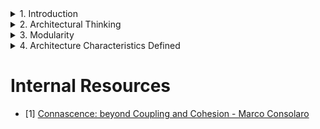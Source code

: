 

<details> <!-- Chapter 1 -->
<summary>1. Introduction</summary>

# Expectations of an Architect
- Architecture Decisions (Ex: use a reactive-based framework for frontend web development)
- Analyze the Architecture (Ex: Analyze and recommend solutions for improvement)
- Keep Current with Latest Trends
- Ensure Compliance with Decisions (EX: Presentation layer must not access DB)
- Diverse Exposure and Experience (EX: technical breadth > technical depth)
- Have Business Domain Knowledge
- Possess Interpersonal Skills
- Understand and Navigate Politics

# Intersection of Architecture and..
- Elastic Scale & PETS.COM' mascot
# Engineering Practices
- Estimation (How much time, How many resources, How much money?)
- fitness functons
# Operations/DevOps
- ESB-driven SOA
# Process
- Agile methodologies
# Data
- External storage

# Laws of Software Architecture
- 1. Trade-off
- 2. Why is more important than how
- To understand important trade-offs in architecture, developers must understand some basic concepts and terminology concerning components, moularity, coupling, and connascence


</details>  <!-- End of the Chapter-->

<details> <!-- Chapter 2 -->
<summary>2. Architectural Thinking</summary>

# Architecture Versus Design
- No virtual barrier between architect & development team

# Technical Breadth
- As an architect, breadth is more important than depth

# Analyzing Trade-Offs
## Bid & Auction Example (Topic vs. Queue)
### Topic:
- Easy Implementation
- less data security
- Only supports homogeneous contracts
- No monitoring of the # of messages in the topics
### Queue:
- Difficult Implementation
- More data security
- Its own contract specific to the data
- Each queue can be monitored individually

# Understanding Business Drivers
- Scalability
- Performance
- Availability

# Balancing Architecture and Hands-On Coding
- Production code
- proof-of-concepts
- - The architect should write the best production-quality code t hey can
- Bug fixes within an iteration
- Leveraging automation by creating simple command-line tools (Look for repetitive tasks)
- - EX: Automated source validator
- - EX: Automated checklists
- - EX: Repetitive manual code refactoring tasks
- Frequent Code Review

</details>   <!-- End of the Chapter-->

<details> <!-- Chapter 3 -->
<summary>3. Modularity</summary>

- Module for backward compatibility
# Measuring Modularity
## Cohesion
- Measure of how related the parts are to one another
- Cohesion is a less precise metric than coupling
- Ex: Customer Module (Customer Maintenance, Order Maintenance)
- The Chidamber and Kemerer Lack of Cohesion in Methods (LCOM) for measuring the structural cohesion of a module
- The LCOM metric is useful to architects who are analyzing code bases in order to move from one architectual style to another

## Coupling
- Afferent for measuring number of incoming connections to a code artifact
- Efferent for measuring number of outgoing connections to other code artifacts

## Abstractness, Instability, and Distance from the Main Sequence
## Abstractness
- The ratio of abstract artifacts (abstract classes, interfaces, etc) to concrete artifacts (implementation)
- Measures abstractness versus implementation
## Instability
- the ratio of efferent coupling to the sum of both efferent and afferent coupling
- Instability determines the volatility of a code base

## Distance from the Main Sequence
- A derived metric based on instability and abstractness
- measures the similarity or dissimilarity between two objects
- ability to provide a quantitative measure of how different or similar two objects are
- Ideal relationship between abstractness and instability

## Limitations of Metrics
- Cyclomatic Complexity to measure complexity in code bases but cannot distinguish from essential complexity or accidental complexity

## Connascence
- For more information go to [1]
### Static connascence
- Source-code-level coupling
### Dynamic connascence
- Analyses calls at runtime

## Connascence properties
### Strength
- Different types of connascence are more
- Architects should prefer static connascence to dynamic
### Locality
- Measures how proximal the modules are to each other in the code base
### Degree

## Unifying Coupling and Connascence Metrics
- An Architect should care about how modules are implemented as well as how modules are coupled


## From Modules to Components


</details>  <!-- End of the Chapter-->



<details> <!-- Chapter 4 -->
<summary>4. Architecture Characteristics Defined</summary>

# Architecture characteristic
## Specifies a nondomain design consideration
- Explicit
- What the application should do
- Specify a certain level of performance for the application

## Influences some structural aspect of the design
- Implicit
- Special structural consideration to succeed
- Ex: availability, reliability, and security
## Is critical or important to application success
- Choose the fewest architecture characteristics rather than the most possible

# Operational Architecture Characteristics
- Availability
- Continuity
- Performance
- Recoverability
- Reliability/Safety
- Robustness
- Scalability

# Structural Architecture Characteristics
- Configurability
- Extensibility
- Installability
- Leverageability/reuse
- Localization
- Maintainability
- Portability
- Supportability
- Upgradeability

# Cross-Cutting Architecture Characteristics
- Accessibility
- Archivability
- Authentication
- Authorization
- Legal
- Privacy
- Security
- Supportability
- Usability/Achievability




</details>  <!-- End of the Chapter-->

# Internal Resources
- [1] [Connascence: beyond Coupling and Cohesion - Marco Consolaro](../Supplement/001-Connascence_beyond_Coupling_and_Cohesion-Marco_Consolaro.md)



